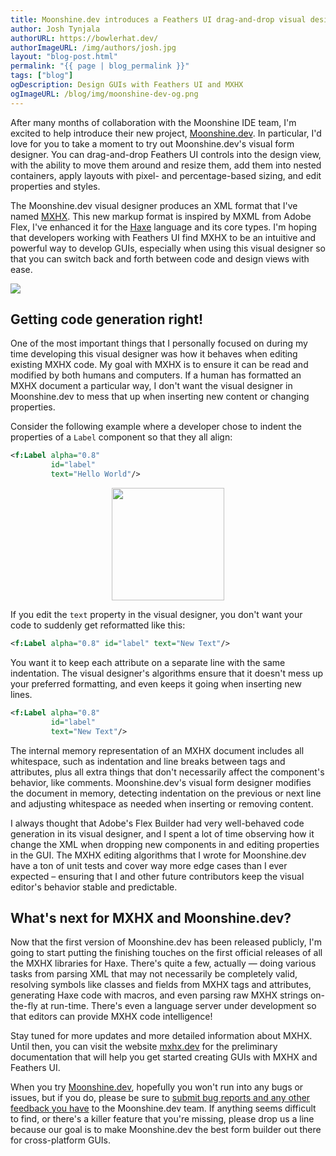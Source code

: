 ```yaml
---
title: Moonshine.dev introduces a Feathers UI drag-and-drop visual designer and MXHX markup
author: Josh Tynjala
authorURL: https://bowlerhat.dev/
authorImageURL: /img/authors/josh.jpg
layout: "blog-post.html"
permalink: "{{ page | blog_permalink }}"
tags: ["blog"]
ogDescription: Design GUIs with Feathers UI and MXHX
ogImageURL: /blog/img/moonshine-dev-og.png
---
```


After many months of collaboration with the Moonshine IDE team, I'm excited to help introduce their new project, [Moonshine.dev](https://moonshine.dev). In particular, I'd love for you to take a moment to try out Moonshine.dev's visual form designer. You can drag-and-drop Feathers UI controls into the design view, with the ability to move them around and resize them, add them into nested containers, apply layouts with pixel- and percentage-based sizing, and edit properties and styles.

The Moonshine.dev visual designer produces an XML format that I've named [MXHX](https://mxhx.dev/). This new markup format is inspired by MXML from Adobe Flex, I've enhanced it for the [Haxe](https://haxe.org/) language and its core types. I'm hoping that developers working with Feathers UI find MXHX to be an intuitive and powerful way to develop GUIs, especially when using this visual designer so that you can switch back and forth between code and design views with ease.

<a href="https://moonshine.dev/"><img src="/blog/img/moonshine-dev-og.png"></a>


## Getting code generation right!

One of the most important things that I personally focused on during my time developing this visual designer was how it behaves when editing existing MXHX code. My goal with MXHX is to ensure it can be read and modified by both humans and computers. If a human has formatted an MXHX document a particular way, I don't want the visual designer in Moonshine.dev to mess that up when inserting new content or changing properties.

Consider the following example where a developer chose to indent the properties of a `Label` component so that they all align:

```xml
<f:Label alpha="0.8"
         id="label"
         text="Hello World"/>
```

<div style="text-align:center;"><img src="/blog/img/moonshine-dev-edit-label-text.png" height="180"></div>

If you edit the `text` property in the visual designer, you don't want your code to suddenly get reformatted like this:

```xml
<f:Label alpha="0.8" id="label" text="New Text"/>
```

You want it to keep each attribute on a separate line with the same indentation. The visual designer's algorithms ensure that it doesn't mess up your preferred formatting, and even keeps it going when inserting new lines.

```xml
<f:Label alpha="0.8"
         id="label"
         text="New Text"/>
```

The internal memory representation of an MXHX document includes all whitespace, such as indentation and line breaks between tags and attributes, plus all extra things that don't necessarily affect the component's behavior, like comments. Moonshine.dev's visual form designer modifies the document in memory, detecting indentation on the previous or next line and adjusting whitespace as needed when inserting or removing content.

I always thought that Adobe's Flex Builder had very well-behaved code generation in its visual designer, and I spent a lot of time observing how it change the XML when dropping new components in and editing properties in the GUI. The MXHX editing algorithms that I wrote for Moonshine.dev have a ton of unit tests and cover way more edge cases than I ever expected – ensuring that I and other future contributors keep the visual editor's behavior stable and predictable.

## What's next for MXHX and Moonshine.dev?

Now that the first version of Moonshine.dev has been released publicly, I'm going to start putting the finishing touches on the first official releases of all the MXHX libraries for Haxe. There's quite a few, actually — doing various tasks from parsing XML that may not necessarily be completely valid, resolving symbols like classes and fields from MXHX tags and attributes, generating Haxe code with macros, and even parsing raw MXHX strings on-the-fly at run-time. There's even a language server under development so that editors can provide MXHX code intelligence!

Stay tuned for more updates and more detailed information about MXHX. Until then, you can visit the website [mxhx.dev](https://mxhx.dev/) for the preliminary documentation that will help you get started creating GUIs with MXHX and Feathers UI.

When you try [Moonshine.dev](https://moonshine.dev/), hopefully you won't run into any bugs or issues, but if you do, please be sure to [submit bug reports and any other feedback you have](https://moonshine-ide.topicbox.com/groups/ide) to the Moonshine.dev team. If anything seems difficult to find, or there's a killer feature that you're missing, please drop us a line because our goal is to make Moonshine.dev the best form builder out there for cross-platform GUIs.